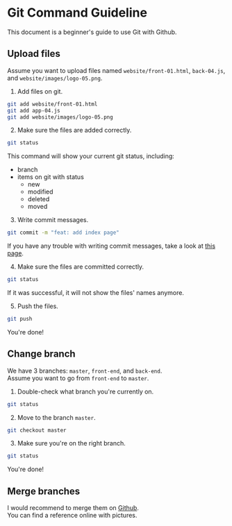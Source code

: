 # Git Command Guideline

This document is a beginner's guide to use Git with Github.

## Upload files

Assume you want to upload files named `website/front-01.html`, `back-04.js`, and `website/images/logo-05.png`.

1. Add files on git.

```bash
git add website/front-01.html
git add app-04.js
git add website/images/logo-05.png
```

2. Make sure the files are added correctly.

```bash
git status
```

This command will show your current git status, including:
- branch
- items on git with status
  - new
  - modified
  - deleted
  - moved

3. Write commit messages.

```bash
git commit -m "feat: add index page"
```

If you have any trouble with writing commit messages, take a look at [this page](https://seesparkbox.com/foundry/semantic_commit_messages).

4. Make sure the files are committed correctly.

```bash
git status
```

If it was successful, it will not show the files' names anymore.

5. Push the files.

```bash
git push
```

You're done!

## Change branch

We have 3 branches: `master`, `front-end`, and `back-end`.  
Assume you want to go from `front-end` to `master`.

1. Double-check what branch you're currently on.

```bash
git status
```

2. Move to the branch `master`.

```bash
git checkout master
```

3. Make sure you're on the right branch.

```bash
git status
```

You're done!

## Merge branches

I would recommend to merge them on [Github](https://github.com/).  
You can find a reference online with pictures. 
